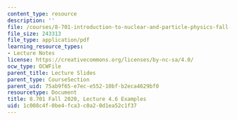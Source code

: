 ```yaml
---
content_type: resource
description: ''
file: /courses/8-701-introduction-to-nuclear-and-particle-physics-fall-2020/1c008c4f0be4fca3c0a20d1ea52c1f37_MIT8_701f20_lec4.6.pdf
file_size: 243313
file_type: application/pdf
learning_resource_types:
- Lecture Notes
license: https://creativecommons.org/licenses/by-nc-sa/4.0/
ocw_type: OCWFile
parent_title: Lecture Slides
parent_type: CourseSection
parent_uid: 75ab9f65-e7ec-e552-10bf-b2eca4629bf0
resourcetype: Document
title: 8.701 Fall 2020, Lecture 4.6 Examples
uid: 1c008c4f-0be4-fca3-c0a2-0d1ea52c1f37
---
```

